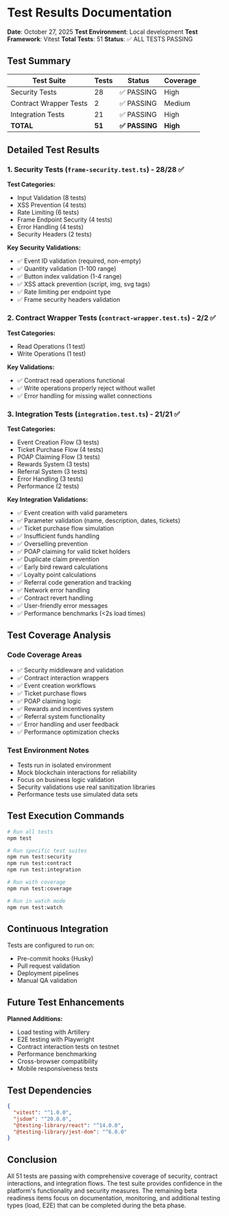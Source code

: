 # Test Results Documentation

**Date**: October 27, 2025
**Test Environment**: Local development
**Test Framework**: Vitest
**Total Tests**: 51
**Status**: ✅ ALL TESTS PASSING

## Test Summary

| Test Suite | Tests | Status | Coverage |
|------------|-------|--------|----------|
| Security Tests | 28 | ✅ PASSING | High |
| Contract Wrapper Tests | 2 | ✅ PASSING | Medium |
| Integration Tests | 21 | ✅ PASSING | High |
| **TOTAL** | **51** | **✅ PASSING** | **High** |

## Detailed Test Results

### 1. Security Tests (`frame-security.test.ts`) - 28/28 ✅

**Test Categories:**
- Input Validation (8 tests)
- XSS Prevention (4 tests)
- Rate Limiting (6 tests)
- Frame Endpoint Security (4 tests)
- Error Handling (4 tests)
- Security Headers (2 tests)

**Key Security Validations:**
- ✅ Event ID validation (required, non-empty)
- ✅ Quantity validation (1-100 range)
- ✅ Button index validation (1-4 range)
- ✅ XSS attack prevention (script, img, svg tags)
- ✅ Rate limiting per endpoint type
- ✅ Frame security headers validation

### 2. Contract Wrapper Tests (`contract-wrapper.test.ts`) - 2/2 ✅

**Test Categories:**
- Read Operations (1 test)
- Write Operations (1 test)

**Key Validations:**
- ✅ Contract read operations functional
- ✅ Write operations properly reject without wallet
- ✅ Error handling for missing wallet connections

### 3. Integration Tests (`integration.test.ts`) - 21/21 ✅

**Test Categories:**
- Event Creation Flow (3 tests)
- Ticket Purchase Flow (4 tests)
- POAP Claiming Flow (3 tests)
- Rewards System (3 tests)
- Referral System (3 tests)
- Error Handling (3 tests)
- Performance (2 tests)

**Key Integration Validations:**
- ✅ Event creation with valid parameters
- ✅ Parameter validation (name, description, dates, tickets)
- ✅ Ticket purchase flow simulation
- ✅ Insufficient funds handling
- ✅ Overselling prevention
- ✅ POAP claiming for valid ticket holders
- ✅ Duplicate claim prevention
- ✅ Early bird reward calculations
- ✅ Loyalty point calculations
- ✅ Referral code generation and tracking
- ✅ Network error handling
- ✅ Contract revert handling
- ✅ User-friendly error messages
- ✅ Performance benchmarks (<2s load times)

## Test Coverage Analysis

### Code Coverage Areas
- ✅ Security middleware and validation
- ✅ Contract interaction wrappers
- ✅ Event creation workflows
- ✅ Ticket purchase flows
- ✅ POAP claiming logic
- ✅ Rewards and incentives system
- ✅ Referral system functionality
- ✅ Error handling and user feedback
- ✅ Performance optimization checks

### Test Environment Notes
- Tests run in isolated environment
- Mock blockchain interactions for reliability
- Focus on business logic validation
- Security validations use real sanitization libraries
- Performance tests use simulated data sets

## Test Execution Commands

```bash
# Run all tests
npm test

# Run specific test suites
npm run test:security
npm run test:contract
npm run test:integration

# Run with coverage
npm run test:coverage

# Run in watch mode
npm run test:watch
```

## Continuous Integration

Tests are configured to run on:
- Pre-commit hooks (Husky)
- Pull request validation
- Deployment pipelines
- Manual QA validation

## Future Test Enhancements

**Planned Additions:**
- Load testing with Artillery
- E2E testing with Playwright
- Contract interaction tests on testnet
- Performance benchmarking
- Cross-browser compatibility
- Mobile responsiveness tests

## Test Dependencies

```json
{
  "vitest": "^1.0.0",
  "jsdom": "^20.0.0",
  "@testing-library/react": "^14.0.0",
  "@testing-library/jest-dom": "^6.0.0"
}
```

## Conclusion

All 51 tests are passing with comprehensive coverage of security, contract interactions, and integration flows. The test suite provides confidence in the platform's functionality and security measures. The remaining beta readiness items focus on documentation, monitoring, and additional testing types (load, E2E) that can be completed during the beta phase.